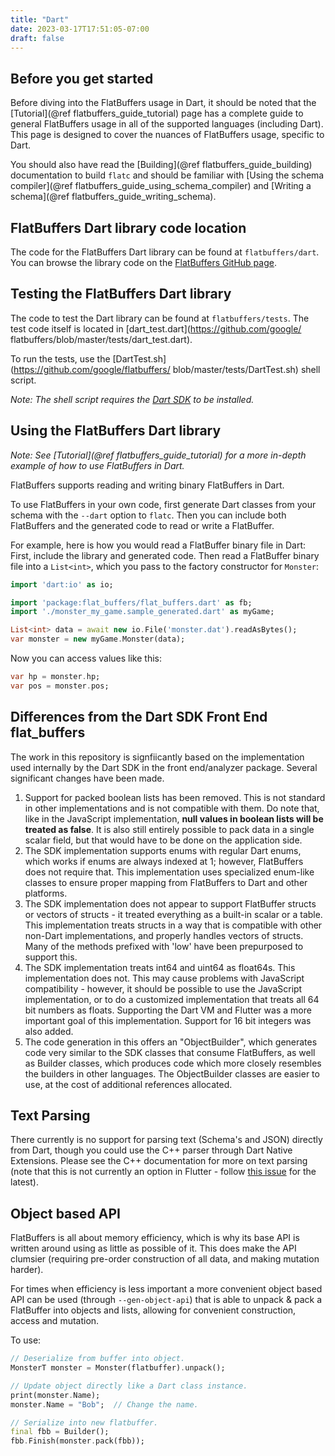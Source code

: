 ```yaml
---
title: "Dart"
date: 2023-03-17T17:51:05-07:00
draft: false
---
```


## Before you get started

Before diving into the FlatBuffers usage in Dart, it should be noted that the
[Tutorial](@ref flatbuffers_guide_tutorial) page has a complete guide to general
FlatBuffers usage in all of the supported languages (including Dart). This page
is designed to cover the nuances of FlatBuffers usage, specific to Dart.

You should also have read the [Building](@ref flatbuffers_guide_building)
documentation to build `flatc` and should be familiar with [Using the schema
compiler](@ref flatbuffers_guide_using_schema_compiler) and [Writing a
schema](@ref flatbuffers_guide_writing_schema).

## FlatBuffers Dart library code location

The code for the FlatBuffers Dart library can be found at `flatbuffers/dart`.
You can browse the library code on the
[FlatBuffers GitHub page](https://github.com/google/flatbuffers/tree/master/dart).

## Testing the FlatBuffers Dart library

The code to test the Dart library can be found at `flatbuffers/tests`. The test
code itself is located in [dart_test.dart](https://github.com/google/
flatbuffers/blob/master/tests/dart_test.dart).

To run the tests, use the [DartTest.sh](https://github.com/google/flatbuffers/
blob/master/tests/DartTest.sh) shell script.

_Note: The shell script requires the
[Dart SDK](https://www.dartlang.org/tools/sdk) to be installed._

## Using the FlatBuffers Dart library

_Note: See [Tutorial](@ref flatbuffers_guide_tutorial) for a more in-depth
example of how to use FlatBuffers in Dart._

FlatBuffers supports reading and writing binary FlatBuffers in Dart.

To use FlatBuffers in your own code, first generate Dart classes from your
schema with the `--dart` option to `flatc`. Then you can include both
FlatBuffers and the generated code to read or write a FlatBuffer.

For example, here is how you would read a FlatBuffer binary file in Dart: First,
include the library and generated code. Then read a FlatBuffer binary file into
a `List<int>`, which you pass to the factory constructor for `Monster`:

```dart
import 'dart:io' as io;

import 'package:flat_buffers/flat_buffers.dart' as fb;
import './monster_my_game.sample_generated.dart' as myGame;

List<int> data = await new io.File('monster.dat').readAsBytes();
var monster = new myGame.Monster(data);
```

Now you can access values like this:

```dart
var hp = monster.hp;
var pos = monster.pos;
```

## Differences from the Dart SDK Front End flat_buffers

The work in this repository is signfiicantly based on the implementation used
internally by the Dart SDK in the front end/analyzer package. Several
significant changes have been made.

1. Support for packed boolean lists has been removed. This is not standard in
   other implementations and is not compatible with them. Do note that, like in
   the JavaScript implementation, **null values in boolean lists will be treated
   as false**. It is also still entirely possible to pack data in a single
   scalar field, but that would have to be done on the application side.
2. The SDK implementation supports enums with regular Dart enums, which works if
   enums are always indexed at 1; however, FlatBuffers does not require that.
   This implementation uses specialized enum-like classes to ensure proper
   mapping from FlatBuffers to Dart and other platforms.
3. The SDK implementation does not appear to support FlatBuffer structs or
   vectors of structs - it treated everything as a built-in scalar or a table.
   This implementation treats structs in a way that is compatible with other
   non-Dart implementations, and properly handles vectors of structs. Many of
   the methods prefixed with 'low' have been prepurposed to support this.
4. The SDK implementation treats int64 and uint64 as float64s. This
   implementation does not. This may cause problems with JavaScript
   compatibility - however, it should be possible to use the JavaScript
   implementation, or to do a customized implementation that treats all 64 bit
   numbers as floats. Supporting the Dart VM and Flutter was a more important
   goal of this implementation. Support for 16 bit integers was also added.
5. The code generation in this offers an "ObjectBuilder", which generates code
   very similar to the SDK classes that consume FlatBuffers, as well as Builder
   classes, which produces code which more closely resembles the builders in
   other languages. The ObjectBuilder classes are easier to use, at the cost of
   additional references allocated.

## Text Parsing

There currently is no support for parsing text (Schema's and JSON) directly from
Dart, though you could use the C++ parser through Dart Native Extensions. Please
see the C++ documentation for more on text parsing (note that this is not
currently an option in Flutter - follow
[this issue](https://github.com/flutter/flutter/issues/7053) for the latest).

## Object based API

FlatBuffers is all about memory efficiency, which is why its base API is written
around using as little as possible of it. This does make the API clumsier
(requiring pre-order construction of all data, and making mutation harder).

For times when efficiency is less important a more convenient object based API
can be used (through `--gen-object-api`) that is able to unpack & pack a
FlatBuffer into objects and lists, allowing for convenient construction, access
and mutation.

To use:

```dart
// Deserialize from buffer into object.
MonsterT monster = Monster(flatbuffer).unpack();

// Update object directly like a Dart class instance.
print(monster.Name);
monster.Name = "Bob";  // Change the name.

// Serialize into new flatbuffer.
final fbb = Builder();
fbb.Finish(monster.pack(fbb));
```
